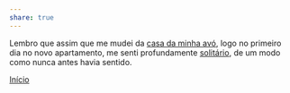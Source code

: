 ```yaml
---  
share: true  
---  
```

Lembro que assim que me mudei da [casa da minha avó](Casa%20da%20Avó), logo no primeiro dia no novo apartamento, me senti profundamente [solitário](Solidão), de um modo como nunca antes havia sentido.  
  
[Início](Início)
